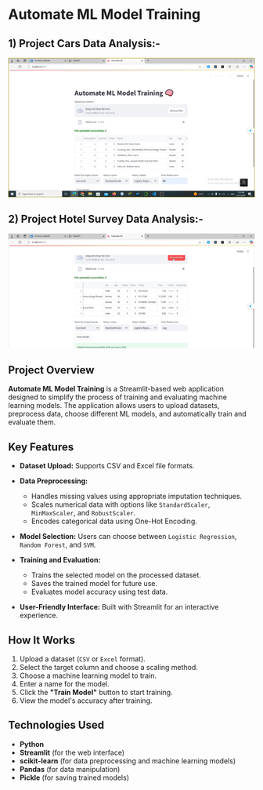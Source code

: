 # Automate ML Model Training

## 1) Project Cars Data Analysis:-
![Photo](assets/Screenshot(163).png)

## 2) Project Hotel Survey Data Analysis:-
![Photo](assets/Screenshot(166).png)

## Project Overview
**Automate ML Model Training** is a Streamlit-based web application designed to simplify the process of training and evaluating machine learning models. The application allows users to upload datasets, preprocess data, choose different ML models, and automatically train and evaluate them.

## Key Features

- **Dataset Upload:** Supports CSV and Excel file formats.

- **Data Preprocessing:**
  - Handles missing values using appropriate imputation techniques.
  - Scales numerical data with options like `StandardScaler`, `MinMaxScaler`, and `RobustScaler`.
  - Encodes categorical data using One-Hot Encoding.

- **Model Selection:** Users can choose between `Logistic Regression`, `Random Forest`, and `SVM`.

- **Training and Evaluation:**
  - Trains the selected model on the processed dataset.
  - Saves the trained model for future use.
  - Evaluates model accuracy using test data.

- **User-Friendly Interface:** Built with Streamlit for an interactive experience.

## How It Works

1. Upload a dataset (`CSV` or `Excel` format).
2. Select the target column and choose a scaling method.
3. Choose a machine learning model to train.
4. Enter a name for the model.
5. Click the **"Train Model"** button to start training.
6. View the model's accuracy after training.

## Technologies Used

- **Python**
- **Streamlit** (for the web interface)
- **scikit-learn** (for data preprocessing and machine learning models)
- **Pandas** (for data manipulation)
- **Pickle** (for saving trained models)



